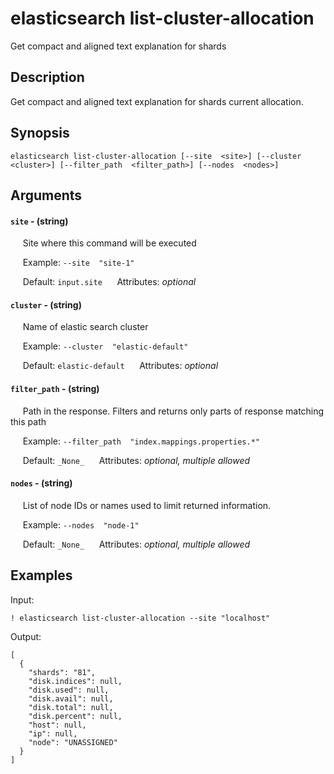 # elasticsearch list-cluster-allocation

Get compact and aligned text explanation for shards

## Description

Get compact and aligned text explanation for shards current allocation.

## Synopsis

`elasticsearch list-cluster-allocation [--site  <site>] [--cluster  <cluster>] [--filter_path  <filter_path>] [--nodes  <nodes>]`

## Arguments


#### `site` - (string)

&nbsp;&nbsp;&nbsp;&nbsp; Site where this command will be executed  

&nbsp;&nbsp;&nbsp;&nbsp; Example:  `--site  "site-1"`

&nbsp;&nbsp;&nbsp;&nbsp; Default: `input.site`
&nbsp;&nbsp;&nbsp;&nbsp; Attributes: _optional_  


#### `cluster` - (string)

&nbsp;&nbsp;&nbsp;&nbsp; Name of elastic search cluster  

&nbsp;&nbsp;&nbsp;&nbsp; Example:  `--cluster  "elastic-default"`

&nbsp;&nbsp;&nbsp;&nbsp; Default: `elastic-default`
&nbsp;&nbsp;&nbsp;&nbsp; Attributes: _optional_  


#### `filter_path` - (string)

&nbsp;&nbsp;&nbsp;&nbsp; Path in the response. Filters and returns only parts of response matching this path  

&nbsp;&nbsp;&nbsp;&nbsp; Example:  `--filter_path  "index.mappings.properties.*"`

&nbsp;&nbsp;&nbsp;&nbsp; Default: `_None_`
&nbsp;&nbsp;&nbsp;&nbsp; Attributes: _optional, multiple allowed_  


#### `nodes` - (string)

&nbsp;&nbsp;&nbsp;&nbsp; List of node IDs or names used to limit returned information.  

&nbsp;&nbsp;&nbsp;&nbsp; Example:  `--nodes  "node-1"`

&nbsp;&nbsp;&nbsp;&nbsp; Default: `_None_`
&nbsp;&nbsp;&nbsp;&nbsp; Attributes: _optional, multiple allowed_  



## Examples

Input: 
```
! elasticsearch list-cluster-allocation --site "localhost"
```
Output: 
```
[
  {
    "shards": "81",
    "disk.indices": null,
    "disk.used": null,
    "disk.avail": null,
    "disk.total": null,
    "disk.percent": null,
    "host": null,
    "ip": null,
    "node": "UNASSIGNED"
  }
]
```

